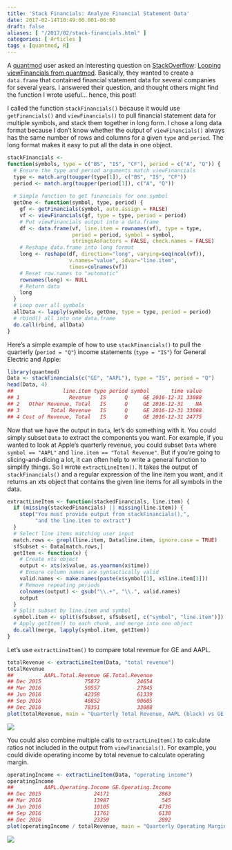 ```yaml
---
title: 'Stack Financials: Analyze Financial Statement Data'
date: 2017-02-14T10:49:00.001-06:00
draft: false
aliases: [ "/2017/02/stack-financials.html" ]
categories: [ Articles ]
tags : [quantmod, R]
---
```


A [quantmod](http://www.quantmod.com/) user asked an interesting question on [StackOverflow](http://stackoverflow.com/): [Looping viewFinancials from quantmod](http://stackoverflow.com/q/42047746/271616). Basically, they wanted to create a `data.frame` that contained financial statement data for several companies for several years. I answered their question, and thought others might find the function I wrote useful... hence, this post!

I called the function `stackFinancials()` because it would use `getFinancials()` and `viewFinancials()` to pull financial statement data for multiple symbols, and stack them together in long form. I chose a long data format because I don’t know whether the output of `viewFinancials()` always has the same number of rows and columns for a given `type` and `period`. The long format makes it easy to put all the data in one object.

```r
stackFinancials <-  
function(symbols, type = c("BS", "IS", "CF"), period = c("A", "Q")) {  
  # Ensure the type and period arguments match viewFinancials  
  type <- match.arg(toupper(type[1]), c("BS", "IS", "CF"))  
  period <- match.arg(toupper(period[1]), c("A", "Q"))  
  
  # Simple function to get financials for one symbol  
  getOne <- function(symbol, type, period) {  
    gf <- getFinancials(symbol, auto.assign = FALSE)  
    vf <- viewFinancials(gf, type = type, period = period)  
    # Put viewFinancials output into a data.frame  
    df <- data.frame(vf, line.item = rownames(vf), type = type,  
                     period = period, symbol = symbol,  
                     stringsAsFactors = FALSE, check.names = FALSE)  
    # Reshape data.frame into long format  
    long <- reshape(df, direction="long", varying=seq(ncol(vf)),  
                    v.names="value", idvar="line.item",  
                    times=colnames(vf))  
    # Reset row.names to "automatic"  
    rownames(long) <- NULL  
    # Return data  
    long  
  }  
  # Loop over all symbols  
  allData <- lapply(symbols, getOne, type = type, period = period)  
  # rbind() all into one data.frame  
  do.call(rbind, allData)  
}
```

Here’s a simple example of how to use `stackFinancials()` to pull the quarterly (`period = "Q"`) income statements (`type = "IS"`) for General Electric and Apple:

```r
library(quantmod)  
Data <- stackFinancials(c("GE", "AAPL"), type = "IS", period = "Q")  
head(Data, 4)
##                line.item type period symbol       time value  
## 1                Revenue   IS      Q     GE 2016-12-31 33088  
## 2   Other Revenue, Total   IS      Q     GE 2016-12-31    NA  
## 3          Total Revenue   IS      Q     GE 2016-12-31 33088  
## 4 Cost of Revenue, Total   IS      Q     GE 2016-12-31 24775
```

Now that we have the output in `Data`, let’s do something with it. You could simply subset `Data` to extract the components you want. For example, if you wanted to look at Apple’s quarterly revenue, you could subset `Data` where `symbol == "AAPL"` and `line.item == "Total Revenue"`. But if you’re going to slicing-and-dicing a lot, it can often help to write a general function to simplify things. So I wrote `extractLineItem()`. It takes the output of `stackFinancials()` and a regular expression of the line item you want, and it returns an xts object that contains the given line items for all symbols in the data.

```r
extractLineItem <- function(stackedFinancials, line.item) {  
  if (missing(stackedFinancials) || missing(line.item)) {  
    stop("You must provide output from stackFinancials(),",  
         "and the line.item to extract")  
  }  
  # Select line items matching user input  
  match.rows <- grepl(line.item, Data$line.item, ignore.case = TRUE)  
  sfSubset <- Data[match.rows,]  
  getItem <- function(x) {  
    # Create xts object  
    output <- xts(x$value, as.yearmon(x$time))  
    # Ensure column names are syntactically valid  
    valid.names <- make.names(paste(x$symbol[1], x$line.item[1]))  
    # Remove repeating periods  
    colnames(output) <- gsub("\\.+", "\\.", valid.names)  
    output  
  }  
  # Split subset by line.item and symbol  
  symbol.item <- split(sfSubset, sfSubset[, c("symbol", "line.item")])  
  # Apply getItem() to each chunk, and merge into one object  
  do.call(merge, lapply(symbol.item, getItem))  
}
```

Let’s use `extractLineItem()` to compare total revenue for GE and AAPL.

```r
totalRevenue <- extractLineItem(Data, "total revenue")  
totalRevenue
##          AAPL.Total.Revenue GE.Total.Revenue  
## Dec 2015              75872            24654  
## Mar 2016              50557            27845  
## Jun 2016              42358            61339  
## Sep 2016              46852            90605  
## Dec 2016              78351            33088
plot(totalRevenue, main = "Quarterly Total Revenue, AAPL (black) vs GE (red)")
```

![](/post-images/stack-financials-1.png)

You could also combine multiple calls to `extractLineItem()` to calculate ratios not included in the output from `viewFinancials()`. For example, you could divide operating income by total revenue to calculate operating margin.

```r
operatingIncome <- extractLineItem(Data, "operating income")  
operatingIncome 
##          AAPL.Operating.Income GE.Operating.Income  
## Dec 2015                 24171                2863  
## Mar 2016                 13987                 545  
## Jun 2016                 10105                4736  
## Sep 2016                 11761                6138  
## Dec 2016                 23359                2892
plot(operatingIncome / totalRevenue, main = "Quarterly Operating Margin, AAPL (black) vs GE (red)")
```

![](/post-images/stack-financials-2.png)
